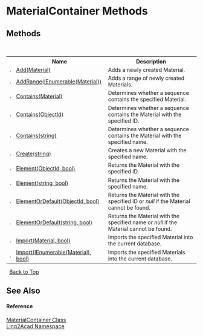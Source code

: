 # MaterialContainer Methods
 

## Methods
&nbsp;<table><tr><th></th><th>Name</th><th>Description</th></tr><tr><td>![Public method](media/pubmethod.gif "Public method")</td><td><a href="M_Linq2Acad_MaterialContainer_Add.md">Add(Material)</a></td><td>
Adds a newly created Material.
&nbsp;</tr><tr><td>![Public method](media/pubmethod.gif "Public method")</td><td><a href="M_Linq2Acad_MaterialContainer_AddRange.md">AddRange(IEnumerable(Material))</a></td><td>
Adds a range of newly created Materials.
&nbsp;</tr><tr><td>![Public method](media/pubmethod.gif "Public method")</td><td><a href="M_Linq2Acad_MaterialContainer_Contains_1.md">Contains(Material)</a></td><td>
Determines whether a sequence contains the specified Material.
&nbsp;</tr><tr><td>![Public method](media/pubmethod.gif "Public method")</td><td><a href="M_Linq2Acad_MaterialContainer_Contains.md">Contains(ObjectId)</a></td><td>
Determines whether a sequence contains the Material with the specified ID.
&nbsp;</tr><tr><td>![Public method](media/pubmethod.gif "Public method")</td><td><a href="M_Linq2Acad_MaterialContainer_Contains_2.md">Contains(string)</a></td><td>
Determines whether a sequence contains the Material with the specified name.
&nbsp;</tr><tr><td>![Public method](media/pubmethod.gif "Public method")</td><td><a href="M_Linq2Acad_MaterialContainer_Create.md">Create(string)</a></td><td>
Creates a new Material with the specified name.
&nbsp;</tr><tr><td>![Public method](media/pubmethod.gif "Public method")</td><td><a href="M_Linq2Acad_MaterialContainer_Element.md">Element(ObjectId, bool)</a></td><td>
Returns the Material with the specified ID.
&nbsp;</tr><tr><td>![Public method](media/pubmethod.gif "Public method")</td><td><a href="M_Linq2Acad_MaterialContainer_Element_1.md">Element(string, bool)</a></td><td>
Returns the Material with the specified name.
&nbsp;</tr><tr><td>![Public method](media/pubmethod.gif "Public method")</td><td><a href="M_Linq2Acad_MaterialContainer_ElementOrDefault.md">ElementOrDefault(ObjectId, bool)</a></td><td>
Returns the Material with the specified ID or <i>null</i> if the Material cannot be found.
&nbsp;</tr><tr><td>![Public method](media/pubmethod.gif "Public method")</td><td><a href="M_Linq2Acad_MaterialContainer_ElementOrDefault_1.md">ElementOrDefault(string, bool)</a></td><td>
Returns the Material with the specified name or <i>null</i> if the Material cannot be found.
&nbsp;</tr><tr><td>![Public method](media/pubmethod.gif "Public method")</td><td><a href="M_Linq2Acad_MaterialContainer_Import_1.md">Import(Material, bool)</a></td><td>
Imports the specified Material into the current database.
&nbsp;</tr><tr><td>![Public method](media/pubmethod.gif "Public method")</td><td><a href="M_Linq2Acad_MaterialContainer_Import.md">Import(IEnumerable(Material), bool)</a></td><td>
Imports the specified Materials into the current database.
&nbsp;</tr></table>&nbsp;
<a href="#materialcontainer-methods">Back to Top</a>

## See Also


#### Reference
<a href="T_Linq2Acad_MaterialContainer.md">MaterialContainer Class</a><br /><a href="N_Linq2Acad.md">Linq2Acad Namespace</a><br />
